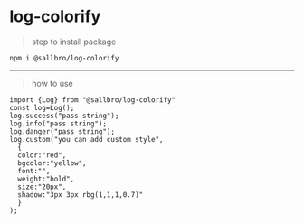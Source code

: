 # log-colorify
> step to install package
```
npm i @sallbro/log-colorify
```
-----
> how to use 
```
import {Log} from "@sallbro/log-colorify"
const log=Log();
log.success("pass string");
log.info("pass string");
log.danger("pass string");
log.custom("you can add custom style",
  {
  color:"red",
  bgcolor:"yellow",
  font:"",
  weight:"bold",
  size:"20px",
  shadow:"3px 3px rbg(1,1,1,0.7)"
  }
);
```

